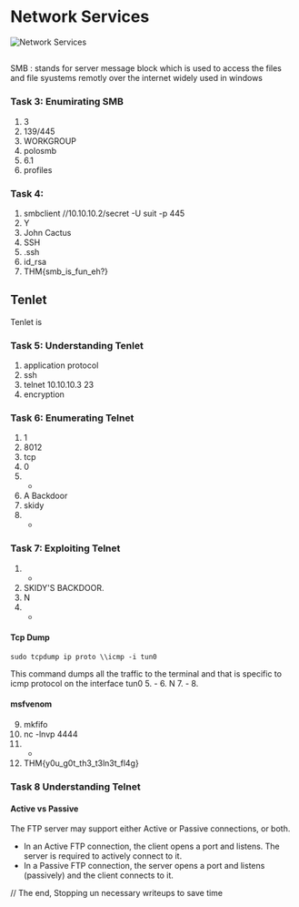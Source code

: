 # Network Services

![[Network Services](https://tryhackme.com/room/networkservices)](https://github.com/user-attachments/assets/0217ac4b-9f9d-4e73-8b3a-7565d13793c9)

##
SMB : stands for server message block which is used to access the files and file syustems remotly over the internet
widely used in windows

### Task 3: Enumirating SMB
1. 3
2. 139/445
3. WORKGROUP
4. polosmb
5. 6.1
6. profiles

### Task 4: 
1. smbclient //10.10.10.2/secret -U suit -p 445
2. Y
3. John Cactus
4. SSH
5. .ssh
6. id_rsa
7. THM{smb_is_fun_eh?}

## Tenlet
Tenlet is
### Task 5: Understanding Tenlet

1. application protocol
2. ssh
3. telnet 10.10.10.3 23
4. encryption

### Task 6: Enumerating Telnet
1. 1
2. 8012
3. tcp
4. 0
5. -
6. A Backdoor
7. skidy
8. -

### Task 7: Exploiting Telnet
1. -
2. SKIDY'S BACKDOOR.
3. N
4. -
#### Tcp Dump
```
sudo tcpdump ip proto \\icmp -i tun0
```
This command dumps all the traffic to the terminal and that is specific to icmp protocol on the interface tun0
5. -
6. N
7. -
8.  
#### msfvenom 
9. mkfifo
10. nc -lnvp 4444
11. -
12. THM{y0u_g0t_th3_t3ln3t_fl4g}

### Task 8 Understanding Telnet
#### Active vs Passive

The FTP server may support either Active or Passive connections, or both. 

- In an Active FTP connection, the client opens a port and listens. The server is required to actively connect to it. 
- In a Passive FTP connection, the server opens a port and listens (passively) and the client connects to it. 


// The end, Stopping un necessary writeups to save time

